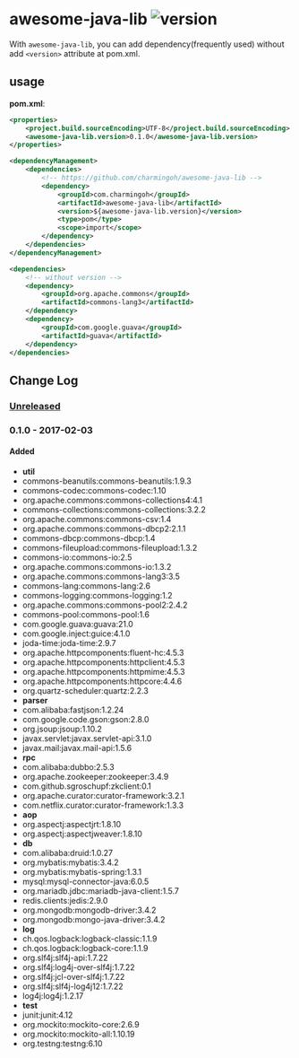 # awesome-java-lib ![version](https://img.shields.io/badge/version-0.1.0-blue.svg)

With `awesome-java-lib`, you can add dependency(frequently used) without add `<version>` attribute at pom.xml.

## usage

**pom.xml**:

```xml
<properties>
    <project.build.sourceEncoding>UTF-8</project.build.sourceEncoding>
    <awesome-java-lib.version>0.1.0</awesome-java-lib.version>
</properties>

<dependencyManagement>
    <dependencies>
        <!-- https://github.com/charmingoh/awesome-java-lib -->
        <dependency>
            <groupId>com.charmingoh</groupId>
            <artifactId>awesome-java-lib</artifactId>
            <version>${awesome-java-lib.version}</version>
            <type>pom</type>
            <scope>import</scope>
        </dependency>
    </dependencies>
</dependencyManagement>

<dependencies>
    <!-- without version -->
    <dependency>
        <groupId>org.apache.commons</groupId>
        <artifactId>commons-lang3</artifactId>
    </dependency>
    <dependency>
        <groupId>com.google.guava</groupId>
        <artifactId>guava</artifactId>
    </dependency>
</dependencies>
```

## Change Log

### [Unreleased]

### 0.1.0 - 2017-02-03
#### Added
- **util**
- commons-beanutils:commons-beanutils:1.9.3
- commons-codec:commons-codec:1.10
- org.apache.commons:commons-collections4:4.1
- commons-collections:commons-collections:3.2.2
- org.apache.commons:commons-csv:1.4
- org.apache.commons:commons-dbcp2:2.1.1
- commons-dbcp:commons-dbcp:1.4
- commons-fileupload:commons-fileupload:1.3.2
- commons-io:commons-io:2.5
- org.apache.commons:commons-io:1.3.2
- org.apache.commons:commons-lang3:3.5
- commons-lang:commons-lang:2.6
- commons-logging:commons-logging:1.2
- org.apache.commons:commons-pool2:2.4.2
- commons-pool:commons-pool:1.6
- com.google.guava:guava:21.0
- com.google.inject:guice:4.1.0
- joda-time:joda-time:2.9.7
- org.apache.httpcomponents:fluent-hc:4.5.3
- org.apache.httpcomponents:httpclient:4.5.3
- org.apache.httpcomponents:httpmime:4.5.3
- org.apache.httpcomponents:httpcore:4.4.6
- org.quartz-scheduler:quartz:2.2.3
- **parser**
- com.alibaba:fastjson:1.2.24
- com.google.code.gson:gson:2.8.0
- org.jsoup:jsoup:1.10.2
- javax.servlet:javax.servlet-api:3.1.0
- javax.mail:javax.mail-api:1.5.6
- **rpc**
- com.alibaba:dubbo:2.5.3
- org.apache.zookeeper:zookeeper:3.4.9
- com.github.sgroschupf:zkclient:0.1
- org.apache.curator:curator-framework:3.2.1
- com.netflix.curator:curator-framework:1.3.3
- **aop**
- org.aspectj:aspectjrt:1.8.10
- org.aspectj:aspectjweaver:1.8.10
- **db**
- com.alibaba:druid:1.0.27
- org.mybatis:mybatis:3.4.2
- org.mybatis:mybatis-spring:1.3.1
- mysql:mysql-connector-java:6.0.5
- org.mariadb.jdbc:mariadb-java-client:1.5.7
- redis.clients:jedis:2.9.0
- org.mongodb:mongodb-driver:3.4.2
- org.mongodb:mongo-java-driver:3.4.2
- **log**
- ch.qos.logback:logback-classic:1.1.9
- ch.qos.logback:logback-core:1.1.9
- org.slf4j:slf4j-api:1.7.22
- org.slf4j:log4j-over-slf4j:1.7.22
- org.slf4j:jcl-over-slf4j:1.7.22
- org.slf4j:slf4j-log4j12:1.7.22
- log4j:log4j:1.2.17
- **test**
- junit:junit:4.12
- org.mockito:mockito-core:2.6.9
- org.mockito:mockito-all:1.10.19
- org.testng:testng:6.10

[Unreleased]: https://github.com/charmingoh/awesome-java-lib/compare/v0.1.0...HEAD
[0.1.1]: https://github.com/charmingoh/awesome-java-lib/compare/v0.1.0...v0.1.1
